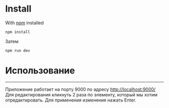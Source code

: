 Install
===
With [npm](https://www.npmjs.com/) installed
```
npm install
```
Затем
```
npm run dev
```

Использование
===
***
Приложение работает на порту 9000 по адресу [http://localhost:9000/](http://localhost:9000/)
Для редактирования кликнуть 2 раза по элементу, который мы хотим отредактировать. Для применения изменения нажать Enter.
